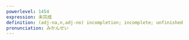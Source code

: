 ```yaml
---
powerlevel: 1454
expression: 未完成
definition: (adj-na,n,adj-no) incompletion; incomplete; unfinished
pronunciation: みかんせい
---
```

